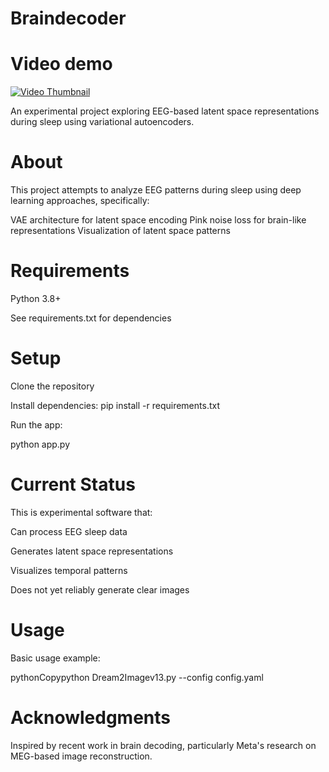 # Braindecoder

# Video demo 

[![Video Thumbnail](https://img.youtube.com/vi/UqvO8JjcLMM/maxresdefault.jpg)](https://www.youtube.com/watch?v=UqvO8JjcLMM)


An experimental project exploring EEG-based latent space representations during sleep using variational autoencoders. 

# About

This project attempts to analyze EEG patterns during sleep using deep learning approaches, specifically:

VAE architecture for latent space encoding
Pink noise loss for brain-like representations
Visualization of latent space patterns

# Requirements

Python 3.8+

See requirements.txt for dependencies

# Setup
 
Clone the repository

Install dependencies: pip install -r requirements.txt

Run the app: 

python app.py

# Current Status

This is experimental software that:

Can process EEG sleep data

Generates latent space representations

Visualizes temporal patterns

Does not yet reliably generate clear images

# Usage

Basic usage example:

pythonCopypython Dream2Imagev13.py --config config.yaml

# Acknowledgments

Inspired by recent work in brain decoding, particularly Meta's research on MEG-based image reconstruction.
